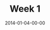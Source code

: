 ---
layout: message
category: message
series: "Power To Change"
title: "Week 1"
date: 2014-01-04-00-00
message_id: 840
audio-description: "Brian talks about why it’s possible to change."
audio: "http://www.crossroads.net/players/media/hq/powertochange_01.mp3"
audio-title: "Power To Change - Week 1"
audio-duration: "41:50"
video-description: "Brian talks about why it’s possible to change."
video-title: "Power To Change - Week 1"
video: "https://s3.amazonaws.com/crossroadsvideomessages/powertochange_01.mp4"
video-poster: "https://www.crossroads.net/uploadedfiles//uploadedfiles/powertochange_01_still.jpg"
program-description: "Program"
program: "http://www.crossroads.net/players/media/hq/01_04-05_14Program_LO.pdf"
program-title: "Power To Change - Week 1"
---